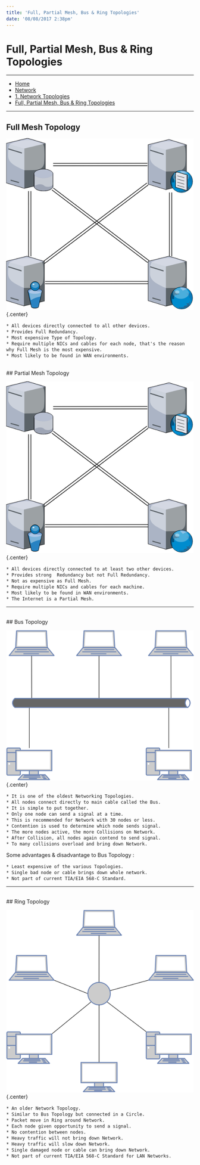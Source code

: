 ```yaml
---
title: 'Full, Partial Mesh, Bus & Ring Topologies'
date: '08/08/2017 2:38pm'
---
```


#  <a href="/network/foundations-of-networking-networking-basics/1-network-topologies" class="nav-button transform"><span></span></a>Full, Partial Mesh, Bus & Ring Topologies

---

<div>
<nav class="breadcrumb is-medium" aria-label="breadcrumbs">
  <ul>
    <li><a href="/"><span class="icon is-small"><i class="fa fa-home"></i></span>Home<span></span></a></li>
    <li><a href="/network"><span class="icon is-small"><i class="fa fa-connectdevelop"></i></span><span>Network</span></a></li>
    <li><a href="/network/foundations-of-networking-networking-basics/1-network-topologies"></span>1. Network Topologies<span></span></a></li>
    <li><a href="#"></span>Full, Partial Mesh, Bus & Ring Topologies<span></span></a></li>
  </ul>
</nav>
</div>

---

## Full Mesh Topology  

![Alt text](full-mesh-topology.png?cropResize=350,350)   {.center}
```
* All devices directly connected to all other devices.
* Provides Full Redundancy.
* Most expensive Type of Topology.
* Require multiple NICs and cables for each node, that's the reason why Full Mesh is the most expensive.
* Most likely to be found in WAN environments.
```
</br>
## Partial Mesh Topology

![Alt text](partial-mesh-topology.png?cropResize=350,350)   {.center}
```
* All devices directly connected to at least two other devices.
* Provides strong  Redundancy but not Full Redundancy.
* Not as expensive as Full Mesh.
* Require multiple NICs and cables for each machine.
* Most likely to be found in WAN environments.
* The Internet is a Partial Mesh.
```
---
</br>
## Bus Topology

![Alt text](bus-topology.png?cropResize=400,400)   {.center}
```
* It is one of the oldest Networking Topologies.
* All nodes connect directly to main cable called the Bus.
* It is simple to put together.
* Only one node can send a signal at a time.
* This is recommended for Network with 30 nodes or less.
* Contention is used to determine which node sends signal.
* The more nodes active, the more Collisions on Network.
* After Collision, all nodes again contend to send signal.
* To many collisions overload and bring down Network.
```


Some advantages & disadvantage to Bus Topology :
```
* Least expensive of the various Topologies.
* Single bad node or cable brings down whole network.
* Not part of current TIA/EIA 568-C Standard.
```
---
</br>
## Ring Topology

![Alt text](ring-topology.png?cropResize=400,400)   {.center}
```
* An older Network Topology.
* Similar to Bus Topology but connected in a Circle.
* Packet move in Ring around Network.
* Each node given opportunity to send a signal.
* No contention between nodes.
* Heavy traffic will not bring down Network.
* Heavy traffic will slow down Network.
* Single damaged node or cable can bring down Network.
* Not part of current TIA/EIA 568-C Standard for LAN Networks.
```

